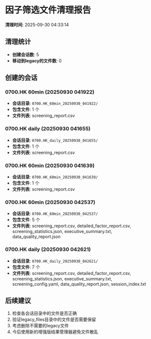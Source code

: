 # 因子筛选文件清理报告

**清理时间**: 2025-09-30 04:33:14

## 清理统计
- **创建会话数**: 5
- **移动到legacy的文件数**: 0

## 创建的会话
### 0700.HK 60min (20250930 041922)
- **会话目录**: `0700.HK_60min_20250930_041922/`
- **包含文件**: 1 个
- **文件列表**: screening_report.csv

### 0700.HK daily (20250930 041655)
- **会话目录**: `0700.HK_daily_20250930_041655/`
- **包含文件**: 1 个
- **文件列表**: screening_report.csv

### 0700.HK 60min (20250930 041639)
- **会话目录**: `0700.HK_60min_20250930_041639/`
- **包含文件**: 1 个
- **文件列表**: screening_report.csv

### 0700.HK 60min (20250930 042537)
- **会话目录**: `0700.HK_60min_20250930_042537/`
- **包含文件**: 5 个
- **文件列表**: screening_report.csv, detailed_factor_report.csv, screening_statistics.json, executive_summary.txt, data_quality_report.json

### 0700.HK daily (20250930 042621)
- **会话目录**: `0700.HK_daily_20250930_042621/`
- **包含文件**: 7 个
- **文件列表**: screening_report.csv, detailed_factor_report.csv, screening_statistics.json, executive_summary.txt, screening_config.yaml, data_quality_report.json, session_index.txt


## 后续建议
1. 检查各会话目录中的文件是否正确
2. 验证legacy_files目录中的文件是否需要保留
3. 考虑删除不需要的legacy文件
4. 今后使用新的增强版结果管理器避免文件散乱
